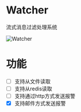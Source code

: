 # Watcher
流式消息过滤处理系统  

![Watcher](https://raw.githubusercontent.com/dearcode/tracker/master/docs/tracker.png "Watcher")  

# 功能  
- [ ] 支持从文件读取  
- [ ] 支持从redis读取  
- [ ] 支持通过http方式发送报警  
- [x] 支持邮件方式发送报警  
